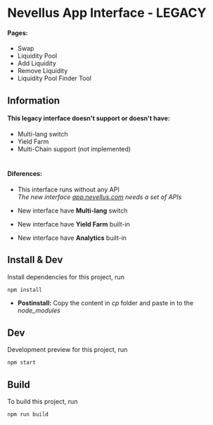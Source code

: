 # Nevellus App Interface - LEGACY

#### Pages:
- Swap
- Liquidity Pool
- Add Liquidity
- Remove Liquidity
- Liquidity Pool Finder Tool


## Information

#### This legacy interface doesn't support or doesn't have:
* Multi-lang switch
* Yield Farm
* Multi-Chain support (not implemented)

#

#### Diferences:

* This interface runs without any API  
_The new interface [app.nevellus.com](https://app.nevellus.com) needs a set of APIs_  

* New interface have **Multi-lang** switch  
* New interface have **Yield Farm** built-in
* New interface have **Analytics** built-in

## Install & Dev

Install dependencies for this project, run

```bash
npm install
```
* **Postinstall:** Copy the content in _cp_ folder and paste in to the _node_modules_

## Dev

Development preview for this project, run

```bash
npm start
```

## Build

To build this project, run

```bash
npm run build
```
